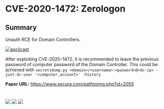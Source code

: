# CVE-2020-1472: Zerologon


## Summary


Unauth RCE for Domain Controllers.

[![asciicast](https://asciinema.org/a/359607.svg)](https://asciinema.org/a/359607)

After exploiting CVE-2020-1472, it is recommended to leave the previous password of computer password of the Domain Controller.
This could be achieved with `secretsdump.py <domain>/<username>:<pasword>@<dc-ip> -just-dc-user '<computer_account>' -history`

__Paper URL:__ https://www.secura.com/pathtoimg.php?id=2055<br>

#

[![](https://img.shields.io/badge/www-blackarrow.net-E5A505?style=flat-square)](https://www.blackarrow.net) [![](https://img.shields.io/badge/twitter-@BlackArrowSec-00aced?style=flat-square&logo=twitter&logoColor=white)](https://twitter.com/BlackArrowSec) [![](https://img.shields.io/badge/linkedin-@BlackArrowSec-0084b4?style=flat-square&logo=linkedin&logoColor=white)](https://www.linkedin.com/company/blackarrowsec/)
